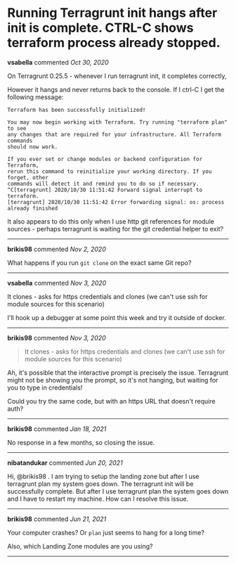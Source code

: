 # Running Terragrunt init hangs after init is complete. CTRL-C shows terraform process already stopped.

**vsabella** commented *Oct 30, 2020*

On Terragrunt 0.25.5 - whenever I run terragrunt init, it completes correctly,

However it hangs and never returns back to the console. If I ctrl-C I get the following message:

```
Terraform has been successfully initialized!

You may now begin working with Terraform. Try running "terraform plan" to see
any changes that are required for your infrastructure. All Terraform commands
should now work.

If you ever set or change modules or backend configuration for Terraform,
rerun this command to reinitialize your working directory. If you forget, other
commands will detect it and remind you to do so if necessary.
^C[terragrunt] 2020/10/30 11:51:42 Forward signal interrupt to terraform.
[terragrunt] 2020/10/30 11:51:42 Error forwarding signal: os: process already finished

```

It also appears to do this only when I use http git references for module sources - perhaps terragrunt is waiting for the git credential helper to exit?
<br />
***


**brikis98** commented *Nov 2, 2020*

What happens if you run `git clone` on the exact same Git repo?
***

**vsabella** commented *Nov 3, 2020*

It clones - asks for https credentials and clones (we can't use ssh for module sources for this scenario)

I'll hook up a debugger at some point this week and try it outside of docker.

***

**brikis98** commented *Nov 3, 2020*

> It clones - asks for https credentials and clones (we can't use ssh for module sources for this scenario)

Ah, it's possible that the interactive prompt is precisely the issue. Terragrunt might not be showing you the prompt, so it's not hanging, but waiting for you to type in credentials! 

Could you try the same code, but with an https URL that doesn't require auth?
***

**brikis98** commented *Jan 18, 2021*

No response in a few months, so closing the issue.
***

**nibatandukar** commented *Jun 20, 2021*

Hi, @brikis98 . I am trying to setup the landing zone but after I use terragrunt plan my system goes down. The terragrunt init will be successfully complete. But after I use terragrunt plan the system goes down and I have to restart my machine. How can I resolve this issue.
***

**brikis98** commented *Jun 21, 2021*

Your computer crashes? Or `plan` just seems to hang for a long time?

Also, which Landing Zone modules are you using?
***

